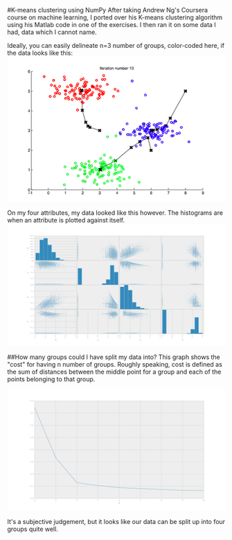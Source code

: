 #K-means clustering using NumPy
After taking Andrew Ng's Coursera course on machine learning, I ported over his K-means clustering algorithm using his Matlab code in one of the exercises. I then ran it on some data I had, data which I cannot name.

Ideally, you can easily delineate n=3 number of groups, color-coded here, if the data looks like this:
![intended](https://raw.githubusercontent.com/aok1425/k-means-clustering/master/images/intended.png "")

On my four attributes, my data looked like this however. The histograms are when an attribute is plotted against itself.
![mine](https://raw.githubusercontent.com/aok1425/k-means-clustering/master/images/mine.png "")

##How many groups could I have split my data into?
This graph shows the "cost" for having n number of groups. Roughly speaking, cost is defined as the sum of distances between the middle point for a group and each of the points belonging to that group.

![cost_curve](https://raw.githubusercontent.com/aok1425/k-means-clustering/master/images/cost_curve.png "")

It's a subjective judgement, but it looks like our data can be split up into four groups quite well.